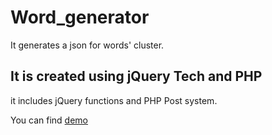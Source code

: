 # Word_generator
It generates a json for words' cluster. 

## It is created using jQuery Tech and PHP
it includes jQuery functions and PHP Post system.

You can find [demo](http://word.oguzydz.com)
